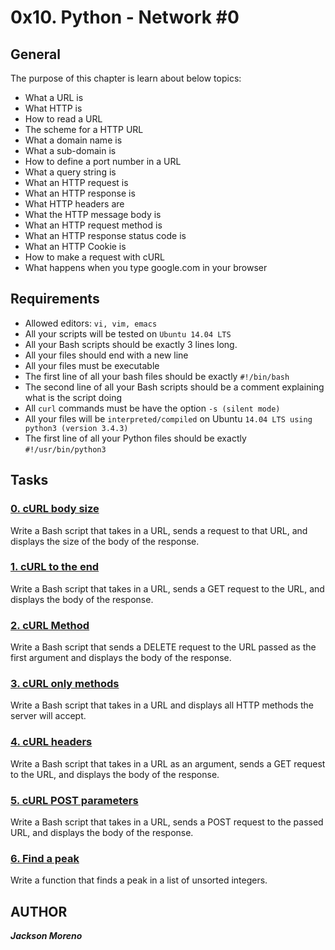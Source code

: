 # 0x10. Python - Network #0

## General
The purpose of this chapter is learn about below topics:
+ What a URL is
+ What HTTP is
+ How to read a URL
+ The scheme for a HTTP URL
+ What a domain name is
+ What a sub-domain is
+ How to define a port number in a URL
+ What a query string is
+ What an HTTP request is
+ What an HTTP response is
+ What HTTP headers are
+ What the HTTP message body is
+ What an HTTP request method is
+ What an HTTP response status code is
+ What an HTTP Cookie is
+ How to make a request with cURL
+ What happens when you type google.com in your browser

## Requirements
+ Allowed editors: `vi, vim, emacs`
+ All your scripts will be tested on `Ubuntu 14.04 LTS`
+ All your Bash scripts should be exactly 3 lines long.
+ All your files should end with a new line
+ All your files must be executable
+ The first line of all your bash files should be exactly `#!/bin/bash`
+ The second line of all your Bash scripts should be a comment explaining what is the script doing
+ All `curl` commands must be have the option `-s (silent mode)`
+ All your files will be `interpreted/compiled` on Ubuntu `14.04 LTS using python3 (version 3.4.3)`
+ The first line of all your Python files should be exactly `#!/usr/bin/python3`

## Tasks

### [0. cURL body size](0-body_size.sh)
Write a Bash script that takes in a URL, sends a request to that URL, and displays the size of the body of the response.

### [1. cURL to the end](1-body.sh)
Write a Bash script that takes in a URL, sends a GET request to the URL, and displays the body of the response.

### [2. cURL Method](2-delete.sh)
Write a Bash script that sends a DELETE request to the URL passed as the first argument and displays the body of the response.

### [3. cURL only methods](3-methods.sh)
Write a Bash script that takes in a URL and displays all HTTP methods the server will accept.


### [4. cURL headers](4-header.sh)
Write a Bash script that takes in a URL as an argument, sends a GET request to the URL, and displays the body of the response.

### [5. cURL POST parameters](5-post_params.sh)
Write a Bash script that takes in a URL, sends a POST request to the passed URL, and displays the body of the response.

### [6. Find a peak](6-peak.py)
Write a function that finds a peak in a list of unsorted integers.

## AUTHOR
**_Jackson Moreno_**
